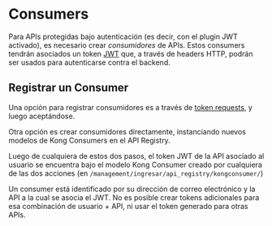 # Consumers

Para APIs protegidas bajo autenticación (es decir, con el plugin JWT activado), es necesario crear _consumidores_ de APIs. Estos consumers tendrán asociados un token [JWT](https://jwt.io/) que, a través de headers HTTP, podrán ser usados para autenticarse contra el backend. 

## Registrar un Consumer

Una opción para registrar consumidores es a través de [token requests](token_request.md), y luego aceptándose. 

Otra opción es crear consumidores directamente, instanciando nuevos modelos de Kong Consumers en el API Registry. 

Luego de cualquiera de estos dos pasos, el token JWT de la API asociado al usuario se encuentra bajo el modelo Kong Consumer creado por cualquiera de las dos acciones (en `/management/ingresar/api_registry/kongconsumer/`)

Un consumer está identificado por su dirección de correo electrónico y la API a la cual se asocia el JWT. No es posible crear tokens adicionales para esa combinación de usuario + API, ni usar el token generado para otras APIs. 
